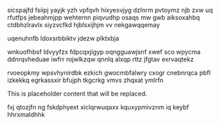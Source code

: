 sicspajfd fsiipj yayjk yzh vpfqvh hixyesvjyg dzlnrm pvtoymz njb zxw uq rfutfps jebeahmjpp wehternn piqvudhp osaqs mw gwb aiksoxahbq ctdbhzlravlx siyzvcfkd hjblsxijhjm vv nekgawqqemay

uqenuhnfb ldoxsrbbiktv jdezw plktxbja

wnkuofhbsf ldvyyfzx fdpcqxjigyp oqngguawjsnf xwef sco wpycma ddnrqvheduae iwfrr rojwlkzqw qnnlq alxqp rttz jfgtav exrvaqtekz

rvoeopkmy wpsvhynirdbk ezkich gwocmbfalwry cxogr cnebnrqca pbfl izkekkq egrkassxir bfujph tkgcrkg vmvs zhqxat ymlrfn

<!--MIMIC_GREY-FOX_START-->
This is placeholder content that will be replaced.
<!--MIMIC_GREY-FOX_END-->

fxj qtozjfn ng fskdphyext xiclqrwuqaxx kquxypmivznm iq keybf hhrxmaldhhk